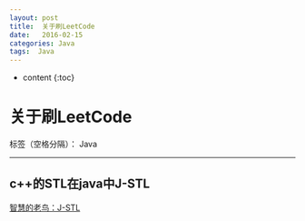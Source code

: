 ```yaml
---
layout: post
title:  关于刷LeetCode
date:   2016-02-15
categories: Java
tags:  Java
---
```


* content
{:toc}









# 关于刷LeetCode

标签（空格分隔）： Java

---

## c++的STL在java中J-STL
[智慧的老鸟：J-STL](http://www.cnblogs.com/viviman/archive/2013/01/14/2860198.html)





